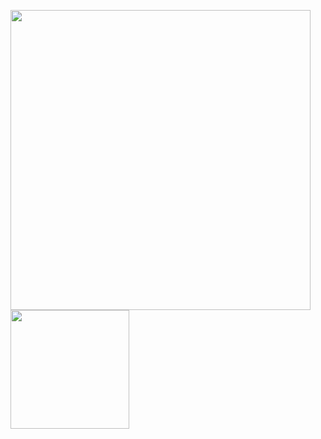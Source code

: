 <img src="https://github-readme-stats.vercel.app/api?username=eeg1412&count_private=true&show_icons=true&theme=radical&cache_seconds=1800" width="480" /><span>    </span><img src="https://github-readme-stats.vercel.app/api/top-langs/?username=eeg1412&layout=compact&hide=html,css,scss&langs_count=10" height="190">
